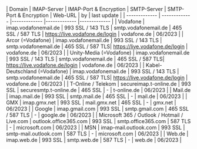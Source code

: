 

| Domain  | IMAP-Server | IMAP-Port & Encryption | SMTP-Server | SMTP-Port & Encryption | Web-URL | by | last update |
| ------------- | ------------- |------------- |------------- |------------- |
| Vodafone  | imap.vodafonemail.de | 993 SSL / 143 TLS | smtp.vodafonemail.de | 465 SSL / 587 TLS | https://live.vodafone.de/login | vodafone.de  | 06/2023 |
| Arcor (=Vodafone)  | imap.vodafonemail.de | 993 SSL / 143 TLS | smtp.vodafonemail.de | 465 SSL / 587 TLS| https://live.vodafone.de/login | vodafone.de  | 06/2023 |
| Unity-Media (=Vodafone) | imap.vodafonemail.de | 993 SSL / 143 TLS | smtp.vodafonemail.de | 465 SSL / 587 TLS| https://live.vodafone.de/login | vodafone.de  | 06/2023 |
| Kabel-Deutschland (=Vodafone) | imap.vodafonemail.de | 993 SSL / 143 TLS | smtp.vodafonemail.de | 465 SSL / 587 TLS| https://live.vodafone.de/login | vodafone.de  | 06/2023 |
| T-Online / Telekom | secureimap.t-online.de | 993 SSL | securesmtp.t-online.de | 465 SSL | - | t-online.de  | 06/2023 |
| Mail.de  | imap.mail.de | 993 SSL | smtp.mail.de | 465 SSL | - | mail.de  | 06/2023 |
| GMX  | imap.gmx.net | 993 SSL | mail.gmx.net | 465 SSL | - | gmx.net  | 06/2023 |
| Google | imap.gmail.com | 993 SSL | smtp.gmail.com | 465 SSL / 587 TLS | - | google.de  | 06/2023 |
| Microsoft 365 / Outlook / Hotmail / Live.com | outlook.office365.com | 993 SSL | smtp.office365.com | 587 TLS | - | microsoft.com | 06/2023 |
| MSN | imap-mail.outlook.com | 993 SSL | smtp-mail.outlook.com | 587 TLS | - | microsoft.com | 06/2023 |
| Web.de | imap.web.de | 993 SSL | smtp.web.de | 587 TLS | - | web.de | 06/2023 |
